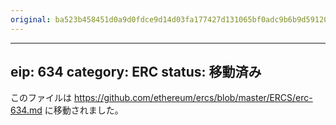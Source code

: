 ```yaml
---
original: ba523b458451d0a9d0fdce9d14d03fa177427d131065bf0adc9b6b9d591203b3
---
```


---
eip: 634
category: ERC
status: 移動済み
---

このファイルは https://github.com/ethereum/ercs/blob/master/ERCS/erc-634.md に移動されました。